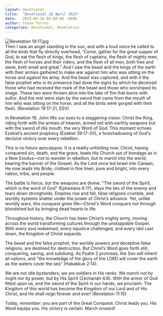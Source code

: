 ```yaml
---
layout: devotional
title:  "Devotional 28 April 2025"
date:   2025-04-28 05:00:00 -0600
author: Steve Torres
categories: Devotional, Revelation
---
```

<img src="https://sitemedia.esteeb.com/file/esteebcomsitemedia/devotional_images/Revelation/Rev-19_17.jpg?raw=true" alt="Revelation 19:17.jpg" style="max-width: 100%; height: auto;">

<div class="scripture">
  Then I saw an angel standing in the sun, and with a loud voice he called to all the birds that fly directly overhead, “Come, gather for the great supper of God, to eat the flesh of kings, the flesh of captains, the flesh of mighty men, the flesh of horses and their riders, and the flesh of all men, both free and slave, both small and great.” And I saw the beast and the kings of the earth with their armies gathered to make war against him who was sitting on the horse and against his army. And the beast was captured, and with it the false prophet who in its presence had done the signs by which he deceived those who had received the mark of the beast and those who worshiped its image. These two were thrown alive into the lake of fire that burns with sulfur. And the rest were slain by the sword that came from the mouth of him who was sitting on the horse, and all the birds were gorged with their flesh. 
(Revelation 19:17-21, ESV)
</div>

In Revelation 19, John lifts our eyes to a staggering vision: Christ the King, riding forth with the armies of heaven, armed not with earthly weapons but with the sword of His mouth, the very Word of God. This moment echoes Ezekiel’s ancient prophecy (Ezekiel 39:17–20), a foreshadowing of God's decisive victory over every rebellion.

This is no future apocalypse. It is a reality unfolding now. Christ, having conquered sin, death, and the grave, leads His Church out of bondage as in a New Exodus—not to wander in rebellion, but to march into the world, bearing the banner of the Gospel. As the Lord once led Israel into Canaan, He now leads His Bride, clothed in fine linen, pure and bright, into every nation, tribe, and people.

The battle is fierce, but the weapons are divine. "The sword of the Spirit, which is the word of God" (Ephesians 6:17), slays the lies of the enemy and tears down strongholds. Empires rise and fall, false religions crumble, and worldly systems shatter under the power of Christ’s advance. Yet, unlike worldly wars, this conquest gives life—Christ's Word conquers not through bloodshed but by bringing dead hearts to life.

Throughout history, the Church has been Christ’s mighty army, moving across the world transforming cultures through the unstoppable Gospel. With every soul redeemed, every injustice challenged, and every idol cast down, the Kingdom of Christ expands.

The beast and the false prophet, the worldly powers and deceptive false religions, are destined for destruction. But Christ’s Word goes forth still, conquering, saving, and subduing. As Psalm 2 promises, the Son will inherit all nations, and "the knowledge of the glory of the LORD will cover the earth as the waters cover the sea" (Habakkuk 2:14).

We are not idle bystanders; we are soldiers in His ranks. We march not by might nor by power, but by His Spirit (Zechariah 4:6). With the armor of God fitted upon us, and the sword of the Spirit in our hands, we proclaim: The Kingdom of this world has become the Kingdom of our Lord and of His Christ, and He shall reign forever and ever! (Revelation 11:15)

Today, remember: you are part of the Great Conquest. Christ leads you. His Word equips you. His victory is certain. March onward!